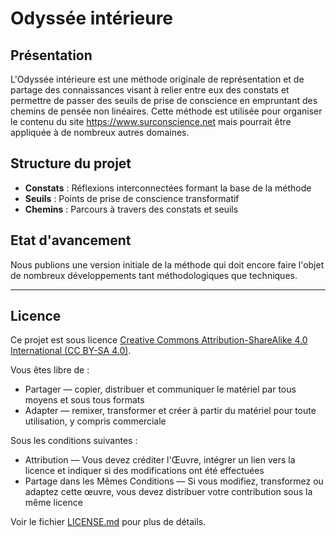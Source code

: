 # Odyssée intérieure

## Présentation
L'Odyssée intérieure est une méthode originale de représentation et de partage des connaissances visant à relier entre eux des constats et permettre de passer des seuils de prise de conscience en empruntant des chemins de pensée non linéaires. Cette méthode est utilisée pour organiser le contenu du site https://www.surconscience.net mais pourrait être appliquée à de nombreux autres domaines.
## Structure du projet
- **Constats** : Réflexions interconnectées formant la base de la méthode
- **Seuils** : Points de prise de conscience transformatif
- **Chemins** : Parcours à travers des constats et seuils

## Etat d'avancement
Nous publions une version initiale de la méthode qui doit encore faire l'objet de nombreux développements tant méthodologiques que techniques.

---
## Licence

Ce projet est sous licence [Creative Commons Attribution-ShareAlike 4.0 International (CC BY-SA 4.0)](https://creativecommons.org/licenses/by-sa/4.0/deed.fr).

Vous êtes libre de :
- Partager — copier, distribuer et communiquer le matériel par tous moyens et sous tous formats
- Adapter — remixer, transformer et créer à partir du matériel pour toute utilisation, y compris commerciale

Sous les conditions suivantes :
- Attribution — Vous devez créditer l'Œuvre, intégrer un lien vers la licence et indiquer si des modifications ont été effectuées
- Partage dans les Mêmes Conditions — Si vous modifiez, transformez ou adaptez cette œuvre, vous devez distribuer votre contribution sous la même licence

Voir le fichier [LICENSE.md](LICENSE.md) pour plus de détails.
